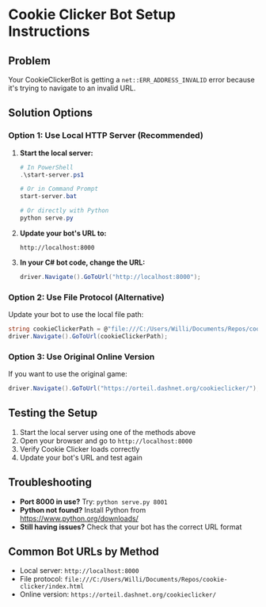 # Cookie Clicker Bot Setup Instructions

## Problem
Your CookieClickerBot is getting a `net::ERR_ADDRESS_INVALID` error because it's trying to navigate to an invalid URL.

## Solution Options

### Option 1: Use Local HTTP Server (Recommended)

1. **Start the local server:**
   ```powershell
   # In PowerShell
   .\start-server.ps1
   
   # Or in Command Prompt
   start-server.bat
   
   # Or directly with Python
   python serve.py
   ```

2. **Update your bot's URL to:**
   ```
   http://localhost:8000
   ```

3. **In your C# bot code, change the URL:**
   ```csharp
   driver.Navigate().GoToUrl("http://localhost:8000");
   ```

### Option 2: Use File Protocol (Alternative)

Update your bot to use the local file path:
```csharp
string cookieClickerPath = @"file:///C:/Users/Willi/Documents/Repos/cookie-clicker/index.html";
driver.Navigate().GoToUrl(cookieClickerPath);
```

### Option 3: Use Original Online Version

If you want to use the original game:
```csharp
driver.Navigate().GoToUrl("https://orteil.dashnet.org/cookieclicker/");
```

## Testing the Setup

1. Start the local server using one of the methods above
2. Open your browser and go to `http://localhost:8000`
3. Verify Cookie Clicker loads correctly
4. Update your bot's URL and test again

## Troubleshooting

- **Port 8000 in use?** Try: `python serve.py 8001`
- **Python not found?** Install Python from https://www.python.org/downloads/
- **Still having issues?** Check that your bot has the correct URL format

## Common Bot URLs by Method
- Local server: `http://localhost:8000`
- File protocol: `file:///C:/Users/Willi/Documents/Repos/cookie-clicker/index.html`
- Online version: `https://orteil.dashnet.org/cookieclicker/`

